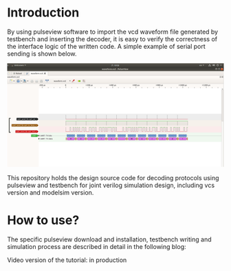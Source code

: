 # Introduction
By using pulseview software to import the vcd waveform file generated by testbench and inserting the decoder, it is easy to verify the correctness of the interface logic of the written code. A simple example of serial port sending is shown below.

![uart send decoder](.\pictures\uart_send_decode.png)

This repository holds the design source code for decoding protocols using pulseview and testbench for joint verilog simulation design, including vcs version and modelsim version.
# How to use?
The specific pulseview download and installation, testbench writing and simulation process are described in detail in the following blog:

Video version of the tutorial: in production
